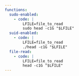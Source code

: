 ```yaml
---
functions:
  sudo-enabled:
    - code: |
        LFILE=file_to_read
        sudo head -c1G "$LFILE"
  suid-enabled:
    - code: |
        LFILE=file_to_read
        ./head -c1G "$LFILE"
  file-read:
    - code: |
        LFILE=file_to_read
        head -c1G "$LFILE"
---
```

